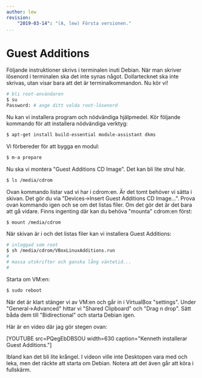 ```yaml
---
author: lew
revision:
    "2019-03-14": "(A, lew) Första versionen."
...
```

Guest Additions
=======================

Följande instruktioner skrivs i terminalen inuti Debian. När man skriver lösenord i terminalen ska det inte synas något. Dollartecknet ska inte skrivas, utan visar bara att det är terminalkommandon. Nu kör vi!
<!-- Det är en inställning och det finns ett foruminlägg som visar "[Virtual Box och copy & paste till hostmaskinen](t/4063)". -->

```bash
# bli root-användaren
$ su
Password: # ange ditt valda root-lösenord
```

Nu kan vi installera program och nödvändiga hjälpmedel. Kör följande kommando för att installera nödvändiga verktyg:

```bash
$ apt-get install build-essential module-assistant dkms
```

Vi förbereder för att bygga en modul:

```bash
$ m-a prepare
```

Nu ska vi montera "Guest Additions CD Image". Det kan bli lite strul här.

```bash
$ ls /media/cdrom
```

Ovan kommando listar vad vi har i cdrom:en. Är det tomt behöver vi sätta i skivan. Det gör du via "Devices->Insert Guest Additions CD Image...". Prova ovan kommando igen och se om det listas filer. Om det gör det är det bara att gå vidare. Finns ingenting där kan du behöva "mounta" cdrom:en först:

```bash
$ mount /media/cdrom
```

När skivan är i och det listas filer kan vi installera Guest Additions:

```bash
# inloggad som root
$ sh /media/cdrom/VBoxLinuxAdditions.run
#
# massa utskrifter och ganska lång väntetid...
#
```

Starta om VM:en:

```bash
$ sudo reboot
```

När det är klart stänger vi av VM:en och går in i VirtualBox "settings". Under "General->Advanced" hittar vi "Shared Clipboard" och "Drag n drop". Sätt båda dem till "Bidirectional" och starta Debian igen.

Här är en video där jag gör stegen ovan:

[YOUTUBE src=PQegEbDBSOU width=630 caption="Kenneth installerar Guest Additions."]

Ibland kan det bli lite krångel. I videon ville inte Desktopen vara med och leka, men det räckte att starta om Debian. Notera att det även går att köra i fullskärm.
